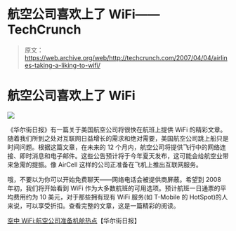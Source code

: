 # 航空公司喜欢上了 WiFi——TechCrunch

> 原文：<https://web.archive.org/web/http://techcrunch.com/2007/04/04/airlines-taking-a-liking-to-wifi/>

# 航空公司喜欢上了 WiFi

![](img/513127a15bbd19a4c302de6954221863.png)

《华尔街日报》有一篇关于美国航空公司将很快在航班上提供 WiFi 的精彩文章。随着我们所到之处对互联网日益增长的需求和绝对需要，美国航空公司跳上船只是时间问题。根据这篇文章，在未来的 12 个月内，航空公司将提供飞行中的网络连接、即时消息和电子邮件。这些公告预计将于今年夏天发布，这可能会给航空业带来急需的提振。像 AirCell 这样的公司正准备在飞机上推出互联网服务。

哦，不要以为你可以开始免费聊天——网络电话会被提供商屏蔽。希望到 2008 年初，我们将开始看到 WiFi 作为大多数航班的可用选项。预计航班一日通票的平均费用约为 10 美元，对于那些拥有现有 WiFi 服务(如 T-Mobile 的 HotSpot)的人来说，可以享受折扣。查看完整的文章，这是一篇精彩的阅读。

[空中 WiFi:航空公司准备机舱热点](https://web.archive.org/web/20210228221927/http://online.wsj.com/public/article/SB117555160709857409-99MU2rqxzlF0BpJ1ks4sjaGWetY_20070410.html)【华尔街日报】